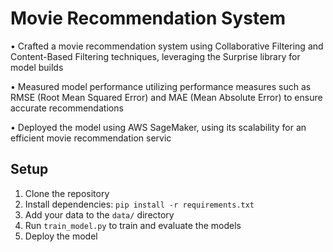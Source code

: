 # Movie Recommendation System
• Crafted a movie recommendation system using Collaborative Filtering and Content-Based Filtering
techniques, leveraging the Surprise library for model builds

• Measured model performance utilizing performance measures such as RMSE (Root Mean Squared Error) and
MAE (Mean Absolute Error) to ensure accurate recommendations

• Deployed the model using AWS SageMaker, using its scalability for an efficient movie recommendation servic

## Setup
1. Clone the repository
2. Install dependencies: `pip install -r requirements.txt`
3. Add your data to the `data/` directory
4. Run `train_model.py` to train and evaluate the models
5. Deploy the model 
